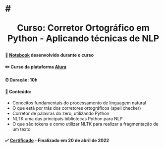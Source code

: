 # # <p align="center"> <b> Curso: Corretor Ortográfico em Python - Aplicando técnicas de NLP </b> 

####  📓 <a href="https://github.com/diassmatheus/NLPCorretorOrtografico/blob/main/Corretor.ipynb">Notebook</a> desenvolvido durante o curso 
####  ✏️ Curso da plataforma <a href="https://cursos.alura.com.br/course/nlp-corretor-ortografico">Alura</a> 
####  ⏰ Duração: 10h 
####  📜 Conteúdo:
- Conceitos fundamentais do processamento de linguagem natural
- O que está por trás dos corretores ortográficos (spell checker)
- Corretor de palavras do zero, utilizando Python
- NLTK uma das principais bibliotecas Python para NLP
- O que são tokens e como utilizar NLTK para realizar a fragmentação de um texto
####  ✅ <a href="https://cursos.alura.com.br/user/diassmatheus/course/nlp-corretor-ortografico/certificate">Certificado</a> - Finalizado em 20 de abril de 2022
  
